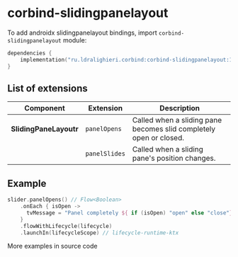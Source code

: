 ﻿
# corbind-slidingpanelayout

To add androidx slidingpanelayout bindings, import `corbind-slidingpanelayout` module:

```kotlin
dependencies {
    implementation("ru.ldralighieri.corbind:corbind-slidingpanelayout:1.8.0")
}
```

## List of extensions

Component | Extension | Description
--|---|--
**SlidingPaneLayoutr** | `panelOpens` | Called when a sliding pane becomes slid completely open or closed.
                       | `panelSlides` | Called when a sliding pane's position changes.


## Example

```kotlin
slider.panelOpens() // Flow<Boolean>
    .onEach { isOpen ->
      tvMessage = "Panel completely ${ if (isOpen) "open" else "close"}"
    }
    .flowWithLifecycle(lifecycle)
    .launchIn(lifecycleScope) // lifecycle-runtime-ktx
```

More examples in source code
